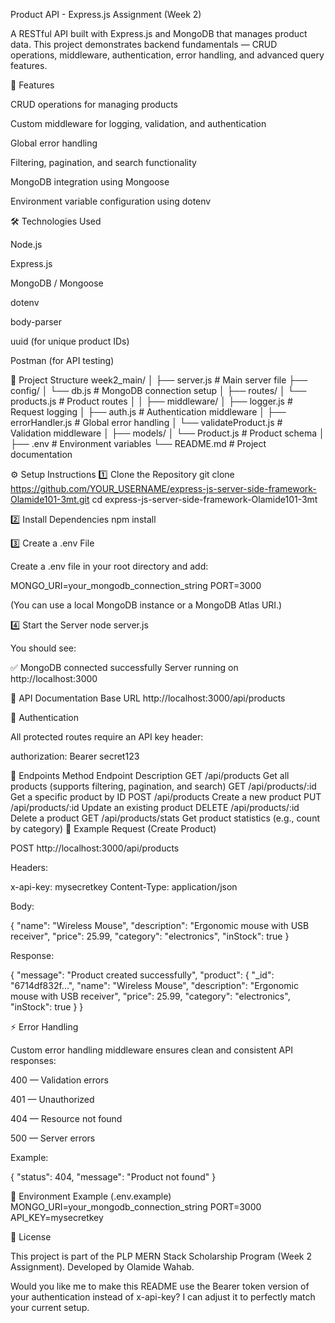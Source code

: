 Product API - Express.js Assignment (Week 2)

A RESTful API built with Express.js and MongoDB that manages product data.
This project demonstrates backend fundamentals — CRUD operations, middleware, authentication, error handling, and advanced query features.

🚀 Features

CRUD operations for managing products

Custom middleware for logging, validation, and authentication

Global error handling

Filtering, pagination, and search functionality

MongoDB integration using Mongoose

Environment variable configuration using dotenv

🛠️ Technologies Used

Node.js

Express.js

MongoDB / Mongoose

dotenv

body-parser

uuid (for unique product IDs)

Postman (for API testing)

📂 Project Structure
week2_main/
│
├── server.js                # Main server file
├── config/
│   └── db.js                # MongoDB connection setup
│
├── routes/
│   └── products.js          # Product routes
│
│
├── middleware/
│   ├── logger.js            # Request logging
│   ├── auth.js              # Authentication middleware
│   ├── errorHandler.js      # Global error handling
│   └── validateProduct.js   # Validation middleware
│
├── models/
│   └── Product.js           # Product schema
│
├── .env                     # Environment variables
└── README.md                # Project documentation

⚙️ Setup Instructions
1️⃣ Clone the Repository
git clone https://github.com/YOUR_USERNAME/express-js-server-side-framework-Olamide101-3mt.git
cd express-js-server-side-framework-Olamide101-3mt

2️⃣ Install Dependencies
npm install

3️⃣ Create a .env File

Create a .env file in your root directory and add:

MONGO_URI=your_mongodb_connection_string
PORT=3000


(You can use a local MongoDB instance or a MongoDB Atlas URI.)

4️⃣ Start the Server
node server.js


You should see:

✅ MongoDB connected successfully
Server running on http://localhost:3000

🧠 API Documentation
Base URL
http://localhost:3000/api/products

🔐 Authentication

All protected routes require an API key header:

authorization: Bearer secret123


🧾 Endpoints
Method	Endpoint	Description
GET	/api/products	Get all products (supports filtering, pagination, and search)
GET	/api/products/:id	Get a specific product by ID
POST	/api/products	Create a new product
PUT	/api/products/:id	Update an existing product
DELETE	/api/products/:id	Delete a product
GET	/api/products/stats	Get product statistics (e.g., count by category)
🧪 Example Request (Create Product)

POST http://localhost:3000/api/products

Headers:

x-api-key: mysecretkey
Content-Type: application/json


Body:

{
  "name": "Wireless Mouse",
  "description": "Ergonomic mouse with USB receiver",
  "price": 25.99,
  "category": "electronics",
  "inStock": true
}


Response:

{
  "message": "Product created successfully",
  "product": {
    "_id": "6714df832f...",
    "name": "Wireless Mouse",
    "description": "Ergonomic mouse with USB receiver",
    "price": 25.99,
    "category": "electronics",
    "inStock": true
  }
}

⚡ Error Handling

Custom error handling middleware ensures clean and consistent API responses:

400 — Validation errors

401 — Unauthorized

404 — Resource not found

500 — Server errors

Example:

{
  "status": 404,
  "message": "Product not found"
}

🧩 Environment Example (.env.example)
MONGO_URI=your_mongodb_connection_string
PORT=3000
API_KEY=mysecretkey

📜 License

This project is part of the PLP MERN Stack Scholarship Program (Week 2 Assignment).
Developed by Olamide Wahab.

Would you like me to make this README use the Bearer token version of your authentication instead of x-api-key? I can adjust it to perfectly match your current setup.
